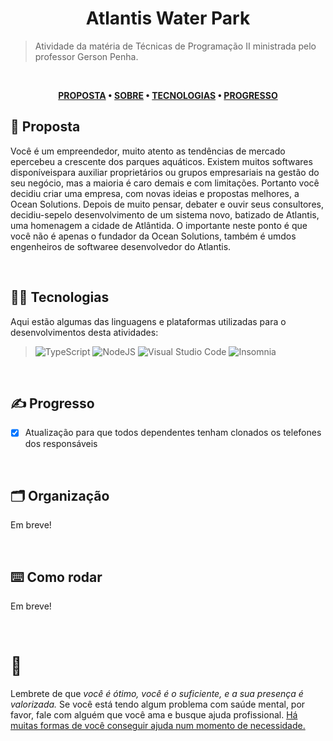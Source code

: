 <div align='center'>
  
# Atlantis Water Park
</div>

> Atividade da matéria de Técnicas de Programação II ministrada pelo professor Gerson Penha.

</br>

<div align="center">

**[PROPOSTA](https://github.com/chroline/well_app#-project-philosophy) • 
[SOBRE](https://github.com/chroline/well_app#-wiki) • 
[TECNOLOGIAS](https://github.com/chroline/well_app#-tech-stack) • 
[PROGRESSO](https://github.com/chroline/well_app#%EF%B8%8F-contributing)**

</div>

## 🧐 Proposta

Você é um empreendedor, muito atento as tendências de mercado epercebeu a crescente dos parques aquáticos. Existem muitos softwares disponíveispara auxiliar proprietários ou grupos empresariais na gestão do seu negócio, mas a maioria é caro demais e com limitações. Portanto você decidiu criar uma empresa, com novas ideias e propostas melhores, a Ocean Solutions. Depois de muito pensar, debater e ouvir seus consultores, decidiu-sepelo desenvolvimento de um sistema novo, batizado de Atlantis, uma homenagem a cidade de Atlântida. O importante neste ponto é que você não é apenas o fundador da Ocean Solutions, também é umdos engenheiros de softwaree desenvolvedor do Atlantis.

<br />

## 👨‍💻 Tecnologias

Aqui estão algumas das linguagens e plataformas utilizadas para o desenvolvimentos desta atividades:

> ![TypeScript](https://img.shields.io/badge/typescript-%23007ACC.svg?style=for-the-badge&logo=typescript&logoColor=white)
> ![NodeJS](https://img.shields.io/badge/node.js-6DA55F?style=for-the-badge&logo=node.js&logoColor=white)
> ![Visual Studio Code](https://img.shields.io/badge/Visual%20Studio%20Code-0078d7.svg?style=for-the-badge&logo=visual-studio-code&logoColor=white)
> ![Insomnia](https://img.shields.io/badge/Insomnia-black?style=for-the-badge&logo=insomnia&logoColor=5849BE) 

<br />

## ✍️ Progresso

- [x] Atualização para que todos dependentes tenham clonados os telefones dos responsáveis

<br />

## 🗂️ Organização
Em breve!

<br />

## ⌨️ Como rodar
Em breve!

<br />

# 💛

Lembrete de que *você é ótimo, você é o suficiente, e a sua presença é valorizada.* Se você está tendo algum problema com saúde mental, por favor, fale com alguém que você ama e busque ajuda profissional. [Há muitas formas de você conseguir ajuda num momento de necessidade.](https://www.cvv.org.br/)
